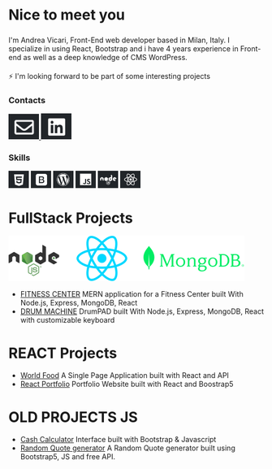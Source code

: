 ###
Nice to meet you<br>
================
#####
I'm Andrea Vicari, Front-End web developer based in Milan, Italy.
I specialize in using React, Bootstrap and i have 4 years experience in Front-end as well as a deep knowledge of CMS WordPress.
####
⚡ I'm looking forward to be part of some interesting projects

### Contacts
<a href="mailto:andrea.vicari77@gmail.com" target="_blank">
  <img src="https://github.com/Andrea-vicari/Andrea-vicari/blob/main/Mail_logo.png" style="width:60px" alt="Click me!" />
</a> <a href="https://www.linkedin.com/in/andreavicaridev/" target="_blank">
  <img src="https://github.com/Andrea-vicari/Andrea-vicari/blob/main/Likedin_logo.png" style="width:60px" alt="Click me!" />
</a>

### Skills
<img src="https://github.com/Andrea-vicari/Andrea-vicari/blob/main/HTML_logo.png" style="width:40px"> <img src="https://github.com/Andrea-vicari/Andrea-vicari/blob/main/Bootstrap_logo.png" style="width:40px"> <img src="https://github.com/Andrea-vicari/Andrea-vicari/blob/main/WordPress_logo.png" style="width:40px"> <img src="https://github.com/Andrea-vicari/Andrea-vicari/blob/main/JS_logo.png" style="width:40px"> <img src="https://github.com/Andrea-vicari/Andrea-vicari/blob/main/NODE_logo.png" style="width:40px"> <img src="https://github.com/Andrea-vicari/Andrea-vicari/blob/main/React_logo.png" style="width:40px">  

# FullStack Projects
<img src="https://github.com/Andrea-vicari/Andrea-vicari/blob/main/MernSticker.png">

* [FITNESS CENTER](https://github.com/Andrea-vicari/Fitness-Center)
   MERN application for a Fitness Center built With Node.js, Express, MongoDB, React
* [DRUM MACHINE](https://github.com/Andrea-vicari/DrumMachine-MERN)
   DrumPAD built With Node.js, Express, MongoDB, React with customizable keyboard

# REACT Projects
* [World Food](https://github.com/Andrea-vicari/food-rout)
   A Single Page Application built with React and API
* [React Portfolio](https://github.com/Andrea-vicari/cv-react-vite)
   Portfolio Website built with React and Boostrap5
#  OLD PROJECTS JS
* [Cash Calculator](https://github.com/Andrea-vicari/Cash_Calculator)
   Interface built with Bootstrap & Javascript
* [Random Quote generator](https://github.com/Andrea-vicari/Random-Quote-Generator)
   A Random Quote generator built using Bootstrap5, JS and free API.
